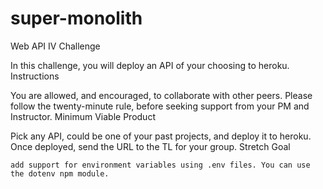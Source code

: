 # super-monolith
Web API IV Challenge

In this challenge, you will deploy an API of your choosing to heroku.
Instructions

You are allowed, and encouraged, to collaborate with other peers. Please follow the twenty-minute rule, before seeking support from your PM and Instructor.
Minimum Viable Product

Pick any API, could be one of your past projects, and deploy it to heroku. Once deployed, send the URL to the TL for your group.
Stretch Goal

    add support for environment variables using .env files. You can use the dotenv npm module.
